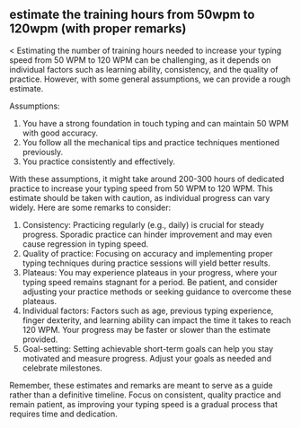 ## estimate the training hours from 50wpm to 120wpm (with proper remarks)

< Estimating the number of training hours needed to increase your typing speed from 50 WPM to 120 WPM can be challenging, as it depends on individual factors such as learning ability, consistency, and the quality of practice. However, with some general assumptions, we can provide a rough estimate.

Assumptions:

1. You have a strong foundation in touch typing and can maintain 50 WPM with good accuracy.
2. You follow all the mechanical tips and practice techniques mentioned previously.
3. You practice consistently and effectively.

With these assumptions, it might take around 200-300 hours of dedicated practice to increase your typing speed from 50 WPM to 120 WPM. This estimate should be taken with caution, as individual progress can vary widely. Here are some remarks to consider:

1. Consistency: Practicing regularly (e.g., daily) is crucial for steady progress. Sporadic practice can hinder improvement and may even cause regression in typing speed.
2. Quality of practice: Focusing on accuracy and implementing proper typing techniques during practice sessions will yield better results.
3. Plateaus: You may experience plateaus in your progress, where your typing speed remains stagnant for a period. Be patient, and consider adjusting your practice methods or seeking guidance to overcome these plateaus.
4. Individual factors: Factors such as age, previous typing experience, finger dexterity, and learning ability can impact the time it takes to reach 120 WPM. Your progress may be faster or slower than the estimate provided.
5. Goal-setting: Setting achievable short-term goals can help you stay motivated and measure progress. Adjust your goals as needed and celebrate milestones.

Remember, these estimates and remarks are meant to serve as a guide rather than a definitive timeline. Focus on consistent, quality practice and remain patient, as improving your typing speed is a gradual process that requires time and dedication.
